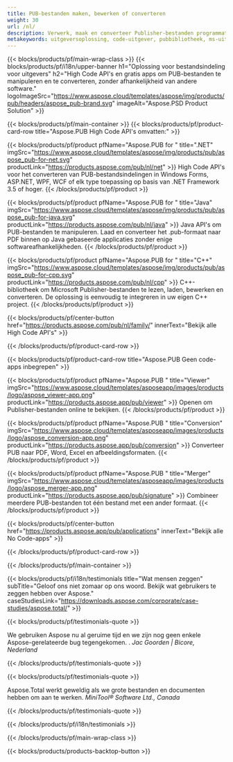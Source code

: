 ```yaml
---
title: PUB-bestanden maken, bewerken of converteren
weight: 30
url: /nl/
description: Verwerk, maak en converteer Publisher-bestanden programmatisch met de High Code API's. Integreer de functionaliteit in uw product!
metakeywords: uitgeversoplossing, code-uitgever, pubbibliotheek, ms-uitgeversbibliotheek
---
```


{{< blocks/products/pf/main-wrap-class >}}
{{< blocks/products/pf/i18n/upper-banner h1="Oplossing voor bestandsindeling voor uitgevers" h2="High Code API's en gratis apps om PUB-bestanden te manipuleren en te converteren, zonder afhankelijkheid van andere software."  logoImageSrc="https://www.aspose.cloud/templates/aspose/img/products/pub/headers/aspose_pub-brand.svg" imageAlt="Aspose.PSD Product Solution" >}}

{{< blocks/products/pf/main-container >}}
{{< blocks/products/pf/product-card-row title="Aspose.PUB High Code API's omvatten:" >}}

{{< blocks/products/pf/product pfName="Aspose.PUB for " title=".NET" imgSrc="https://www.aspose.cloud/templates/aspose/img/products/pub/aspose_pub-for-net.svg" productLink="https://products.aspose.com/pub/nl/net" >}}
High Code API's voor het converteren van PUB-bestandsindelingen in Windows Forms, ASP.NET, WPF, WCF of elk type toepassing op basis van .NET Framework 3.5 of hoger.
{{< /blocks/products/pf/product >}}

{{< blocks/products/pf/product pfName="Aspose.PUB for " title="Java" imgSrc="https://www.aspose.cloud/templates/aspose/img/products/pub/aspose_pub-for-java.svg" productLink="https://products.aspose.com/pub/nl/java" >}}
Java API's om PUB-bestanden te manipuleren. Laad en converteer het .pub-formaat naar PDF binnen op Java gebaseerde applicaties zonder enige softwareafhankelijkheden.
{{< /blocks/products/pf/product >}}

{{< blocks/products/pf/product pfName="Aspose.PUB for " title="C++" imgSrc="https://www.aspose.cloud/templates/aspose/img/products/pub/aspose_pub-for-cpp.svg" productLink="https://products.aspose.com/pub/nl/cpp" >}}
C++-bibliotheek om Microsoft Publisher-bestanden te lezen, laden, bewerken en converteren. De oplossing is eenvoudig te integreren in uw eigen C++ project.
{{< /blocks/products/pf/product >}}

{{< blocks/products/pf/center-button href="https://products.aspose.com/pub/nl/family/" innerText="Bekijk alle High Code API's" >}}

{{< /blocks/products/pf/product-card-row >}}

{{< blocks/products/pf/product-card-row title="Aspose.PUB Geen code-apps inbegrepen" >}}

{{< blocks/products/pf/product pfName="Aspose.PUB " title="Viewer" imgSrc="https://www.aspose.cloud/templates/asposeapp/images/products/logo/aspose_viewer-app.png" productLink="https://products.aspose.app/pub/viewer" >}} Openen om Publisher-bestanden online te bekijken. {{< /blocks/products/pf/product >}}

{{< blocks/products/pf/product pfName="Aspose.PUB " title="Conversion" imgSrc="https://www.aspose.cloud/templates/asposeapp/images/products/logo/aspose_conversion-app.png" productLink="https://products.aspose.app/pub/conversion" >}} Converteer PUB naar PDF, Word, Excel en afbeeldingsformaten. {{< /blocks/products/pf/product >}}

{{< blocks/products/pf/product pfName="Aspose.PUB " title="Merger" imgSrc="https://www.aspose.cloud/templates/asposeapp/images/products/logo/aspose_merger-app.png" productLink="https://products.aspose.app/pub/signature" >}} Combineer meerdere PUB-bestanden tot één bestand met een ander formaat. {{< /blocks/products/pf/product >}}

{{< blocks/products/pf/center-button href="https://products.aspose.app/pub/applications" innerText="Bekijk alle No Code-apps" >}}

{{< /blocks/products/pf/product-card-row >}}

{{< /blocks/products/pf/main-container >}}

{{< blocks/products/pf/i18n/testimonials title="Wat mensen zeggen" subTitle="Geloof ons niet zomaar op ons woord. Bekijk wat gebruikers te zeggen hebben over Aspose." caseStudiesLink="https://downloads.aspose.com/corporate/case-studies/aspose.total/" >}}

{{< blocks/products/pf/testimonials-quote >}}
<p class="first">
 We gebruiken Aspose nu al geruime tijd en we zijn nog geen enkele Aspose-gerelateerde bug tegengekomen. .
 <em>
  Jac Goorden | Bicore, Nederland
 </em>
</p>

{{< /blocks/products/pf/testimonials-quote >}}

{{< blocks/products/pf/testimonials-quote >}}
<p class="second">
 Aspose.Total werkt geweldig als we grote bestanden en documenten hebben om aan te werken.
 <em>
  MiniTool® Software Ltd., Canada
 </em>
</p>

{{< /blocks/products/pf/testimonials-quote >}}

{{< /blocks/products/pf/i18n/testimonials >}}

{{< /blocks/products/pf/main-wrap-class >}}

{{< blocks/products/products-backtop-button >}}